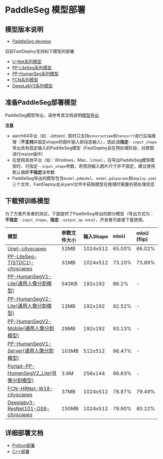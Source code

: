 # PaddleSeg 模型部署

## 模型版本说明

- [PaddleSeg develop](https://github.com/PaddlePaddle/PaddleSeg/tree/develop)

目前FastDeploy支持如下模型的部署 

- [U-Net系列模型](https://github.com/PaddlePaddle/PaddleSeg/blob/release/2.6/configs/unet/README.md)
- [PP-LiteSeg系列模型](https://github.com/PaddlePaddle/PaddleSeg/blob/release/2.6/configs/pp_liteseg/README.md)
- [PP-HumanSeg系列模型](https://github.com/PaddlePaddle/PaddleSeg/blob/release/2.6/contrib/PP-HumanSeg/README.md)
- [FCN系列模型](https://github.com/PaddlePaddle/PaddleSeg/blob/release/2.6/configs/fcn/README.md)
- [DeepLabV3系列模型](https://github.com/PaddlePaddle/PaddleSeg/blob/release/2.6/configs/deeplabv3/README.md)

## 准备PaddleSeg部署模型

PaddleSeg模型导出，请参考其文档说明[模型导出](https://github.com/PaddlePaddle/PaddleSeg/blob/release/2.6/docs/model_export_cn.md)  

**注意**
- aarch64平台（如：Jetson）暂时只支持`onnxruntime`和`tensorrt`进行后端推理（**不支持**非固定shape的图片输入即动态输入），因此请**指定**`--input_shape`导出具有固定输入的PaddleSeg模型（FastDeploy会在预处理阶段，对原图进行resize操作）
- 在使用其他平台（如：Windows、Mac、Linux），在导出PaddleSeg模型模型时，可指定`--input_shape`参数，若预测输入图片尺寸并不固定，建议使用默认值即**不指定**该参数
- PaddleSeg导出的模型包含`model.pdmodel`、`model.pdiparams`和`deploy.yaml`三个文件，FastDeploy会从yaml文件中获取模型在推理时需要的预处理信息

## 下载预训练模型

为了方便开发者的测试，下面提供了PaddleSeg导出的部分模型（导出方式为：**不指定**`--input_shape`，**指定**`--output_op none`），开发者可直接下载使用。

| 模型                                                               | 参数文件大小    |输入Shape |  mIoU | mIoU (flip) | mIoU (ms+flip) |
|:---------------------------------------------------------------- |:----- |:----- | :----- | :----- | :----- |
| [Unet-cityscapes](https://bj.bcebos.com/paddlehub/fastdeploy/Unet_cityscapes_without_argmax_infer.tgz) | 52MB | 1024x512 | 65.00% | 66.02% | 66.89% |
| [PP-LiteSeg-T(STDC1)-cityscapes](https://bj.bcebos.com/paddlehub/fastdeploy/PP_LiteSeg_T_STDC1_cityscapes_without_argmax_infer.tgz)  | 31MB  | 1024x512 |73.10% | 73.89% | - |
| [PP-HumanSegV1-Lite(通用人像分割模型)](https://bj.bcebos.com/paddlehub/fastdeploy/PP_HumanSegV1_Lite_infer.tgz) |  543KB | 192x192 | 86.2% | - | - |
| [PP-HumanSegV2-Lite(通用人像分割模型)](https://bj.bcebos.com/paddle2onnx/libs/PP_HumanSegV2_Lite_192x192_infer.tgz) |  12MB | 192x192 | 92.52% | - | - |
| [PP-HumanSegV2-Mobile(通用人像分割模型)](https://bj.bcebos.com/paddlehub/fastdeploy/PP_HumanSegV2_Mobile_192x192_infer.tgz) |  29MB | 192x192 | 93.13% | - | - |
| [PP-HumanSegV1-Server(通用人像分割模型)](https://bj.bcebos.com/paddlehub/fastdeploy/PP_HumanSegV1_Server_infer.tgz) |  103MB | 512x512 | 96.47% | - | - |
| [Portait-PP-HumanSegV2_Lite(肖像分割模型)](https://bj.bcebos.com/paddlehub/fastdeploy/Portrait_PP_HumanSegV2_Lite_256x144_infer.tgz) |  3.6M | 256x144 | 96.63% | - | - |
| [FCN-HRNet-W18-cityscapes](https://bj.bcebos.com/paddlehub/fastdeploy/FCN_HRNet_W18_cityscapes_without_argmax_infer.tgz) |  37MB | 1024x512 | 78.97% | 79.49% | 79.74% |
| [Deeplabv3-ResNet101-OS8-cityscapes](https://bj.bcebos.com/paddlehub/fastdeploy/Deeplabv3_ResNet101_OS8_cityscapes_without_argmax_infer.tgz) |  150MB | 1024x512 | 79.90% | 80.22% | 80.47% |

## 详细部署文档

- [Python部署](python)
- [C++部署](cpp)
